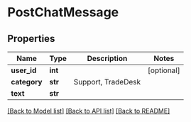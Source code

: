 # PostChatMessage

## Properties
Name | Type | Description | Notes
------------ | ------------- | ------------- | -------------
**user_id** | **int** |  | [optional] 
**category** | **str** | Support, TradeDesk | 
**text** | **str** |  | 

[[Back to Model list]](../README.md#documentation-for-models) [[Back to API list]](../README.md#documentation-for-api-endpoints) [[Back to README]](../README.md)

